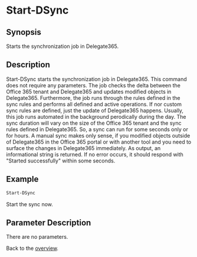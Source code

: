 # Start-DSync

## Synopsis
Starts the synchronization job in Delegate365.

## Description
Start-DSync starts the synchronization job in Delegate365.
This command does not require any parameters.
The job checks the delta between the Office 365 tenant and Delegate365 and updates modified objects in Delegate365.
Furthermore, the job runs through the rules defined in the sync rules and performs all defined and active operations.
If nor custom sync rules are defined, just the update of Delegate365 happens. Usually, this job runs automated in the background perodically during the day. 
The sync duration will vary on the size of the Office 365 tenant and the sync rules defined in Delegate365. 
So, a sync can run for some seconds only or for hours. A manual sync makes only sense, 
if you modified objects outside of Delegate365 in the Office 365 portal or with another tool 
and you need to surface the changes in Delegate365 immediately.
As output, an informational string is returned. If no error occurs, it should respond with "Started successfully" within some seconds.

## Example
```powershell
Start-DSync
```
Start the sync now.

## Parameter Description
There are no parameters.

Back to the [overview](https://github.com/delegate365/PowerShell).
